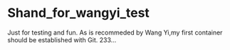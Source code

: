 # Shand_for_wangyi_test
Just for testing and fun.
As is recommeded by Wang Yi,my first container should be established with Git.
233...
